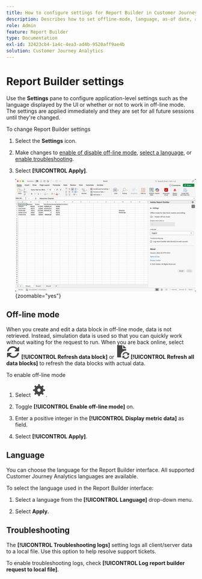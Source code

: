 ```yaml
---
title: How to configure settings for Report Builder in Customer Journey Analytics
description: Describes how to set offline-mode, language, as-of date, and troubleshooting settings.
role: Admin
feature: Report Builder
type: Documentation
exl-id: 32423cb4-1a4c-4ea3-ad4b-9520aff9ae4b
solution: Customer Journey Analytics
---
```

# Report Builder settings

Use the **Settings** pane to configure application-level settings such as the language displayed by the UI or whether or not to work in off-line mode. The settings are applied immediately and they are set for all future sessions until they're changed.

To change Report Builder settings

1. Select the **Settings** icon.

1. Make changes to [enable of disable off-line mode](#off-line-mode), [select a language](#language), or [enable troubleshooting](#troubleshooting).

1. Select **[!UICONTROL Apply]**.

    ![Report Builder date range pane showing the Cancel and Apply button.](./assets/report-builder-settings.png){zoomable="yes"}

## Off-line mode

When you create and edit a data block in off-line mode, data is not retrieved. Instead, simulation data is used so that you can quickly work without waiting for the request to run. When you are back online, select ![Refresh](/help/assets/icons/Refresh.svg) **[!UICONTROL Refresh data block]** or ![DocumentRefresh](/help/assets/icons/DocumentRefresh.svg) **[!UICONTROL Refresh all data blocks]** to refresh the data blocks with actual data.

To enable off-line mode

1. Select ![Setting](/help/assets/icons/Setting.svg).

1. Toggle **[!UICONTROL Enable off-line mode]** on.

1. Enter a positive integer in the **[!UICONTROL Display metric data]** as field.

1. Select **[!UICONTROL Apply]**.


## Language

You can choose the language for the Report Builder interface. All supported Customer Journey Analytics languages are available.

To select the language used in the Report Builder interface:

1. Select a language from the **[!UICONTROL Language]** drop-down menu.

1. Select **Apply.**

## Troubleshooting

The **[!UICONTROL Troubleshooting logs]** setting logs all client/server data to a local file. Use this option to help resolve support tickets.

To enable troubleshooting logs, check **[!UICONTROL Log report builder request to local file]**.
